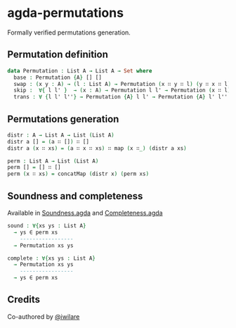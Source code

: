 # agda-permutations
Formally verified permutations generation.

## Permutation definition
```agda
data Permutation : List A → List A → Set where
  base : Permutation {A} [] []
  swap : (x y : A) → (l : List A) → Permutation (x ∷ y ∷ l) (y ∷ x ∷ l)
  skip :  ∀{ l l' }  → (x : A) → Permutation l l' → Permutation (x ∷ l) (x ∷ l')
  trans : ∀ {l l' l''} → Permutation {A} l l' → Permutation {A} l' l'' → Permutation {A} l l''  
```

## Permutations generation
```agda
distr : A → List A → List (List A)
distr a [] = (a ∷ []) ∷ []
distr a (x ∷ xs) = (a ∷ x ∷ xs) ∷ map (x ∷_) (distr a xs)

perm : List A → List (List A)
perm [] = [] ∷ []
perm (x ∷ xs) = concatMap (distr x) (perm xs)
```

## Soundness and completeness
Available in [Soundness.agda](Soundness.agda) and [Completeness.agda](Completeness.agda)
```agda
sound : ∀{xs ys : List A} 
  → ys ∈ perm xs
    -----------------
  → Permutation xs ys

complete : ∀{xs ys : List A} 
  → Permutation xs ys 
    -----------------
  → ys ∈ perm xs 
```

## Credits
Co-authored by [@iwilare](https://github.com/iwilare)